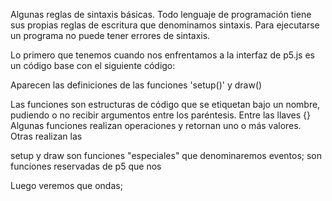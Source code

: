 Algunas reglas de sintaxis básicas.
Todo lenguaje de programación tiene sus propias reglas de escritura que denominamos sintaxis.
Para ejecutarse un programa no puede tener errores de sintaxis.



Lo primero que tenemos cuando nos enfrentamos a la interfaz de p5.js es un código base con el siguiente código:

Aparecen las definiciones de las funciones 'setup()' y draw()

Las funciones son estructuras de código que se etiquetan bajo un nombre, pudiendo o no recibir argumentos entre los paréntesis.
Entre las llaves {}
Algunas funciones realizan operaciones y retornan uno o más valores.
Otras realizan las


setup y draw son funciones "especiales" que denominaremos eventos;
son funciones reservadas de p5 que nos

Luego veremos que ondas;
